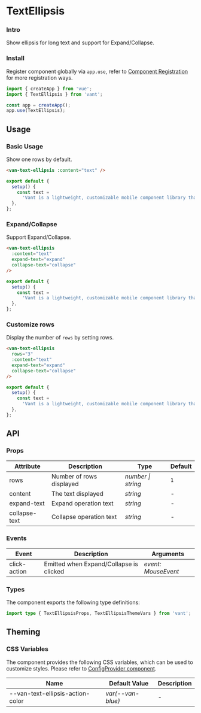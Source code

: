 # TextEllipsis

### Intro

Show ellipsis for long text and support for Expand/Collapse.

### Install

Register component globally via `app.use`, refer to [Component Registration](#/en-US/advanced-usage#zu-jian-zhu-ce) for more registration ways.

```js
import { createApp } from 'vue';
import { TextEllipsis } from 'vant';

const app = createApp();
app.use(TextEllipsis);
```

## Usage

### Basic Usage

Show one rows by default.

```html
<van-text-ellipsis :content="text" />
```

```js
export default {
  setup() {
    const text =
      'Vant is a lightweight, customizable mobile component library that was open sourced in 2017. Currently Vant officially provides Vue 2 version, Vue 3 version and WeChat applet version, and the community team maintains React version and Alipay applet version.';
  },
};
```

### Expand/Collapse

Support Expand/Collapse.

```html
<van-text-ellipsis
  :content="text"
  expand-text="expand"
  collapse-text="collapse"
/>
```

```js
export default {
  setup() {
    const text =
      'Vant is a lightweight, customizable mobile component library that was open sourced in 2017. Currently Vant officially provides Vue 2 version, Vue 3 version and WeChat applet version, and the community team maintains React version and Alipay applet version.';
  },
};
```

### Customize rows

Display the number of `rows` by setting rows.

```html
<van-text-ellipsis
  rows="3"
  :content="text"
  expand-text="expand"
  collapse-text="collapse"
/>
```

```js
export default {
  setup() {
    const text =
      'Vant is a lightweight, customizable mobile component library that was open sourced in 2017. Currently Vant officially provides Vue 2 version, Vue 3 version and WeChat applet version, and the community team maintains React version and Alipay applet version.';
  },
};
```

## API

### Props

| Attribute     | Description              | Type               | Default |
| ------------- | ------------------------ | ------------------ | ------- |
| rows          | Number of rows displayed | _number \| string_ | `1`     |
| content       | The text displayed       | _string_           | -       |
| expand-text   | Expand operation text    | _string_           | -       |
| collapse-text | Collapse operation text  | _string_           | -       |

### Events

| Event        | Description                             | Arguments           |
| ------------ | --------------------------------------- | ------------------- |
| click-action | Emitted when Expand/Collapse is clicked | _event: MouseEvent_ |

### Types

The component exports the following type definitions:

```ts
import type { TextEllipsisProps, TextEllipsisThemeVars } from 'vant';
```

## Theming

### CSS Variables

The component provides the following CSS variables, which can be used to customize styles. Please refer to [ConfigProvider component](#/en-US/config-provider).

| Name                             | Default Value     | Description |
| -------------------------------- | ----------------- | ----------- |
| --van-text-ellipsis-action-color | _var(--van-blue)_ | -           |
